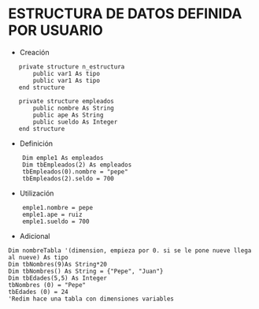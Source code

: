 # ESTRUCTURA DE DATOS DEFINIDA POR USUARIO


 - Creación
 ```VB
	private structure n_estructura
		public var1 As tipo
		public var1 As tipo
	end structure

	private structure empleados
		public nombre As String
		public ape As String
		public sueldo As Integer
	end structure
```

 - Definición
```VB
	Dim emple1 As empleados
	Dim tbEmpleados(2) As empleados
	tbEmpleados(0).nombre = "pepe"
	tbEmpleados(2).seldo = 700
```

 - Utilización
```VB
	emple1.nombre = pepe
	emple1.ape = ruiz
	emple1.sueldo = 700
```

 - Adicional
```VB
Dim nombreTabla '(dimension, empieza por 0. si se le pone nueve llega al nueve) As tipo  
Dim tbNombres(9)As String*20
Dim tbNombres() As String = {"Pepe", "Juan"}
Dim tbEdades(5,5) As Integer 
tbNombres (0) = "Pepe"
tbEdades (0) = 24
'Redim hace una tabla con dimensiones variables

```